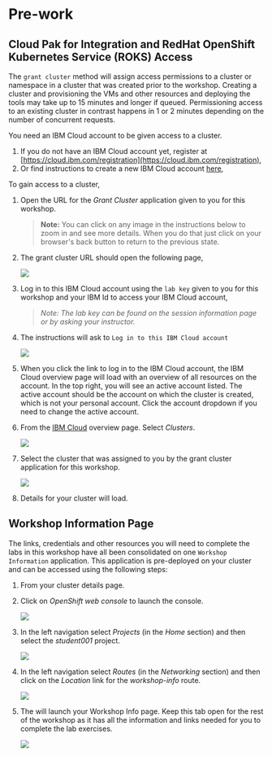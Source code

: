 # Pre-work

## Cloud Pak for Integration and RedHat OpenShift Kubernetes Service (ROKS) Access

The `grant cluster` method will assign access permissions to a cluster or namespace in a cluster that was created prior to the workshop. Creating a cluster and provisioning the VMs and other resources and deploying the tools may take up to 15 minutes and longer if queued. Permissioning access to an existing cluster in contrast happens in 1 or 2 minutes depending on the number of concurrent requests.

You need an IBM Cloud account to be given access to a cluster.

1. If you do not have an IBM Cloud account yet, register at [https://cloud.ibm.com/registration](https://cloud.ibm.com/registration),
2. Or find instructions to create a new IBM Cloud account [here](https://github.com/IBM/workshop-setup/raw/master/docs/pdf/NEWACCOUNT.pdf),

To gain access to a cluster,

1. Open the URL for the *Grant Cluster* application given to you for this workshop.

    > **Note:** You can click on any image in the instructions below to zoom in and see more details. When you do that just click on your  browser's back button to return to the previous state.

1. The grant cluster URL should open the following page,

    [![](images/welcome-to-ibm-cloud.png)](images/welcome-to-ibm-cloud.png)

1. Log in to this IBM Cloud account using the `lab key` given to you for this workshop and your IBM Id to access your IBM Cloud account,

    > *Note: The lab key can be found on the session information page or by asking your instructor.*

1. The instructions will ask to `Log in to this IBM Cloud account`

    [![](images/congratulations.png)](images/congratulations.png)

1. When you click the link to log in to the IBM Cloud account, the IBM Cloud overview page will load with an overview of all resources on the account. In the top right, you will see an active account listed. The active account should be the account on which the cluster is created, which is not your personal account. Click the account dropdown if you need to change the active account.

1. From the [IBM Cloud](https://cloud.ibm.com) overview page. Select *Clusters*.

    [![](images/cloud-dashboard.png)](images/cloud-dashboard.png)

1. Select the cluster that was assigned to you by the grant cluster application for this workshop.

    [![](images/cloud-account.png)](images/cloud-account.png)

1. Details for your cluster will load.

## Workshop Information Page

The links, credentials and other resources you will need to complete the labs in this workshop have all been consolidated on one `Workshop Information` application. This application is pre-deployed on your cluster and can be accessed using the following steps:

1. From your cluster details page.

1. Click on *OpenShift web console* to launch the console.

    [![](images/open-console.png)](images/open-console.png)

1. In the left navigation select *Projects* (in the *Home* section) and then select the *student001* project.

    [![](images/select-project.png)](images/select-project.png)

1. In the left navigation select *Routes* (in the *Networking* section) and then click on the *Location* link for the *workshop-info* route.

    [![](images/launch-workshop-info.png)](images/launch-workshop-info.png)

1. The will launch your Workshop Info page. Keep this tab open for the rest of the workshop as it has all the information and links needed for you to complete the lab exercises.

    [![](images/workshop-info-page.png)](images/workshop-info-page.png)
